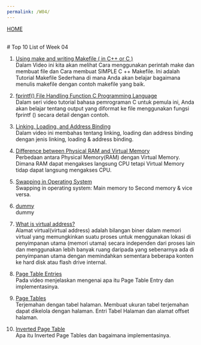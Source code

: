 ```yaml
---
permalink: /W04/
---
```

[HOME](../)

<br>
# Top 10 List of Week 04


1. [Using make and writing Makefile ( in C++ or C )](https://www.youtube.com/watch?v=aw9wHbFTnAQ)<br>
Dalam Video ini kita akan melihat Cara menggunakan perintah make dan membuat file dan Cara membuat SIMPLE C ++ Makefile. Ini adalah Tutorial Makefile Sederhana di mana Anda akan belajar bagaimana menulis makefile dengan contoh makefile yang baik.

2. [fprintf() File Handling Function C Programming Language](https://www.youtube.com/watch?v=-zcs6xcGDng)<br>
Dalam seri video tutorial bahasa pemrograman C untuk pemula ini, Anda akan belajar tentang output yang diformat ke file menggunakan fungsi fprintf () secara detail dengan contoh.

3. [Linking, Loading, and Address Binding](https://www.youtube.com/watch?v=i6gPBm-zOXc)<br>
Dalam video ini membahas tentang linking, loading dan address binding dengan jenis linking, loading & address binding.

4. [Difference between Physical RAM and Virtual Memory](https://www.youtube.com/watch?v=-1lnjyhKR4k)<br>
Perbedaan antara Physical Memory(RAM) dengan Virtual Memory. Dimana RAM dapat mengakses langsung CPU tetapi Virtual Memory tidap dapat langsung mengakses CPU.

5. [Swapping in Operating System](https://www.youtube.com/watch?v=Qt49Hzh_TDc)<br>
Swapping in operating system: Main memory to Second memory & vice versa.

6. [dummy](dummy)<br>
dummy

7. [What is virtual address?](https://whatis.techtarget.com/definition/virtual-address)<br>
Alamat virtual(virtual address) adalah bilangan biner dalam memori virtual yang memungkinkan suatu proses untuk menggunakan lokasi di penyimpanan utama (memori utama) secara independen dari proses lain dan menggunakan lebih banyak ruang daripada yang sebenarnya ada di penyimpanan utama dengan memindahkan sementara beberapa konten ke hard disk atau flash drive internal.

8. [Page Table Entries](https://www.youtube.com/watch?v=OaTR3S3MPRw)<br>
Pada video menjelaskan mengenai apa itu Page Table Entry dan implementasinya.

9. [Page Tables](https://www.youtube.com/watch?v=KNUJhZCQZ9c)<br>
Terjemahan dengan tabel halaman. Membuat ukuran tabel terjemahan dapat dikelola dengan halaman. Entri Tabel Halaman dan alamat offset halaman.

10. [Inverted Page Table](https://www.youtube.com/watch?v=5cVGNOnFnvo)<br>
Apa itu Inverted Page Tables dan bagaimana implementasinya.
